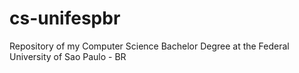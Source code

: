 # cs-unifespbr
Repository of my Computer Science Bachelor Degree at the Federal University of Sao Paulo - BR
